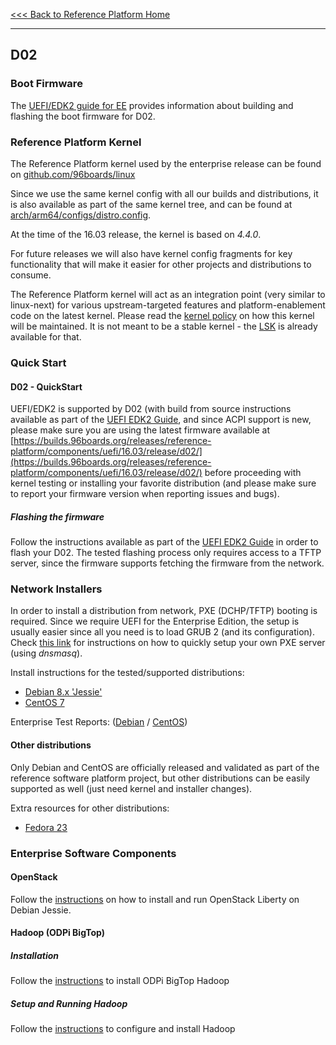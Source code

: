 [<<< Back to Reference Platform Home](https://github.com/96boards/documentation/wiki/Reference-Platform-Home#)

***

## D02

### Boot Firmware

The [UEFI/EDK2 guide for EE](https://github.com/96boards/documentation/wiki/UEFI-EDK2-Guide-for-EE) provides information about building and flashing the boot firmware for D02.

### Reference Platform Kernel

The Reference Platform kernel used by the enterprise release can be found on [github.com/96boards/linux](https://github.com/96boards/linux/tree/96b/releases/2016.03)

Since we use the same kernel config with all our builds and distributions, it is also available as part of the same kernel tree, and can be found at [arch/arm64/configs/distro.config](https://github.com/96boards/linux/blob/96b/releases/2016.03/arch/arm64/configs/distro.config).

At the time of the 16.03 release, the kernel is based on *4.4.0*.

For future releases we will also have kernel config fragments for key functionality that will make it easier for other projects and distributions to consume.

The Reference Platform kernel will act as an integration point (very similar to linux-next) for various upstream-targeted features and platform-enablement code on the latest kernel. Please read the [kernel policy](https://github.com/96boards/documentation/wiki/RP-Kernel-Policy) on how this kernel will be maintained. It is not meant to be a stable kernel - the [LSK](https://wiki.linaro.org/LSK) is already available for that.

### Quick Start

#### D02 - QuickStart

UEFI/EDK2 is supported by D02 (with build from source instructions available as part of the [UEFI EDK2 Guide](https://github.com/96boards/documentation/wiki/UEFI-EDK2-Guide-for-EE#building), and since ACPI support is new, please make sure you are using the latest firmware available at [https://builds.96boards.org/releases/reference-platform/components/uefi/16.03/release/d02/](https://builds.96boards.org/releases/reference-platform/components/uefi/16.03/release/d02/) before proceeding with kernel testing or installing your favorite distribution (and please make sure to report your firmware version when reporting issues and bugs).

##### Flashing the firmware

Follow the instructions available as part of the [UEFI EDK2 Guide](https://github.com/96boards/documentation/wiki/UEFI-EDK2-Guide-for-EE#d02) in order to flash your D02. The tested flashing process only requires access to a TFTP server, since the firmware supports fetching the firmware from the network.

### Network Installers

In order to install a distribution from network, PXE (DCHP/TFTP) booting is required. Since we require UEFI for the Enterprise Edition, the setup is usually easier since all you need is to load GRUB 2 (and its configuration). Check [this link](https://github.com/96boards/documentation/wiki/DHCP-TFTP-server-for-UEFI-distro-network-installers) for instructions on how to quickly setup your own PXE server (using *dnsmasq*).

Install instructions for the tested/supported distributions:
* [Debian 8.x 'Jessie'](https://github.com/96boards/documentation/wiki/Installing-Debian-Jessie)
* [CentOS 7](https://github.com/96boards/documentation/wiki/Installing-CentOS-7)

Enterprise Test Reports: ([Debian](https://builds.96boards.org/releases/reference-platform/components/debian-installer/16.03/EE-Debian-RPB-16.03-TestReport.pdf) / [CentOS](https://builds.96boards.org/releases/reference-platform/components/centos-installer/16.03/EE-CentOS-RPB-16.03-TestReport.pdf))

#### Other distributions

Only Debian and CentOS are officially released and validated as part of the reference software platform project, but other distributions can be easily supported as well (just need kernel and installer changes).

Extra resources for other distributions:
* [Fedora 23](https://github.com/96boards/documentation/wiki/Installing-Fedora-23)

### Enterprise Software Components

#### OpenStack

Follow the [instructions](https://github.com/96boards/documentation/wiki/Openstack-Liberty) on how to install and run OpenStack Liberty on Debian Jessie.

#### Hadoop (ODPi BigTop)

##### Installation

Follow the [instructions](https://github.com/96boards/documentation/wiki/ODPi-Hadoop-Installation) to install ODPi BigTop Hadoop

##### Setup and Running Hadoop

Follow the [instructions](https://github.com/96boards/documentation/wiki/ODPi-BigTop-Hadoop-configuration-and-Running) to configure and install Hadoop